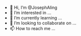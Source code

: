 - 👋 Hi, I’m @JosephAling
- 👀 I’m interested in ...
- 🌱 I’m currently learning ...
- 💞️ I’m looking to collaborate on ...
- 📫 How to reach me ...

<!---
JosephAling/JosephAling is a ✨ special ✨ repository because its `README.md` (this file) appears on your GitHub profile.
You can click the Preview link to take a look at your changes.
--->
